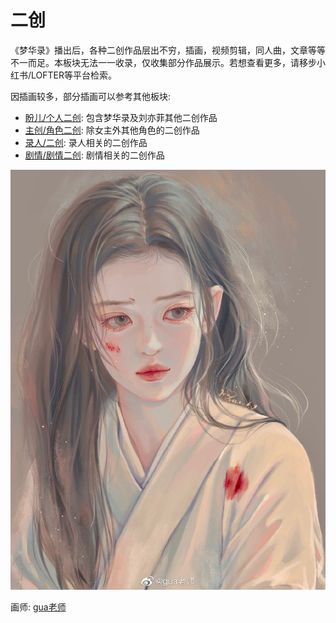 # 二创

《梦华录》播出后，各种二创作品层出不穷，插画，视频剪辑，同人曲，文章等等不一而足。本板块无法一一收录，仅收集部分作品展示。若想查看更多，请移步小红书/LOFTER等平台检索。

因插画较多，部分插画可以参考其他板块:

* [盼儿/个人二创](/cc/painting.html): 包含梦华录及刘亦菲其他二创作品
* [主创/角色二创](/team/role.html): 除女主外其他角色的二创作品
* [录人/二创](/luren/creation.html): 录人相关的二创作品
* [剧情/剧情二创](/scenario/re-creation.html): 剧情相关的二创作品




![](/image/erchuang/cover.jpg)


画师: [gua老师](https://weibo.com/1256022507?refer_flag=1001030103_)
